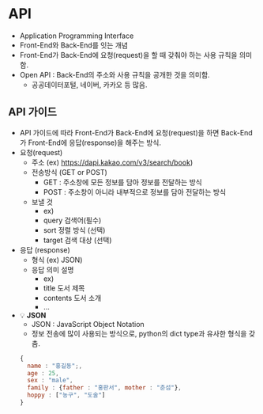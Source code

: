 # API
- Application Programming Interface
- Front-End와 Back-End를 잇는 개념
- Front-End가 Back-End에 요청(request)을 할 때 갖춰야 하는 사용 규칙을 의미함.
- Open API : Back-End의 주소와 사용 규칙을 공개한 것을 의미함.
  - 공공데이터포털, 네이버, 카카오 등 많음.

## API 가이드
- API 가이드에 따라 Front-End가 Back-End에 요청(request)을 하면 Back-End가 Front-End에 응답(response)을 해주는 방식.
- 요청(request)
  - 주소 (ex) https://dapi.kakao.com/v3/search/book)
  - 전송방식 (GET or POST)
    - GET : 주소창에 모든 정보를 담아 정보를 전달하는 방식
    - POST : 주소창이 아니라 내부적으로 정보를 담아 전달하는 방식
  - 보낼 것
    - ex)
    - query 검색어(필수)
    - sort 정렬 방식 (선택)
    - target 검색 대상 (선택)
- 응답 (response)
  - 형식 (ex) JSON)
  - 응답 의미 설명
    - ex)
    - title 도서 제목
    - contents 도서 소개 
    - ...
- :bulb: **JSON**
  - JSON : JavaScript Object Notation
  - 정보 전송에 많이 사용되는 방식으로, python의 dict type과 유사한 형식을 갖춤.
  ```Javascript
  {
    name : "홍길동";,
    age : 25,
    sex : "male",
    family : {father : "홍판서", mother : "춘섬"},
    hoppy : ["농구", "도술"]
  }
  ```

